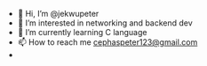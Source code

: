- 👋 Hi, I’m @jekwupeter
- 👀 I’m interested in networking and backend dev
- 🌱 I’m currently learning C language
- 📫 How to reach me cephaspeter123@gmail.com
- 

<!---
jekwupeter/jekwupeter is a ✨ special ✨ repository because its `README.md` (this file) appears on your GitHub profile.
You can click the Preview link to take a look at your changes.
--->

